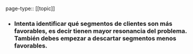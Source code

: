 page-type:: [[topic]]
- ### Intenta identificar qué segmentos de clientes son más favorables, es decir tienen mayor resonancia del problema. También debes empezar a descartar segmentos menos favorables.


